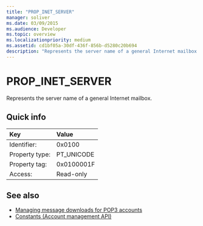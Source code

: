 ```yaml
---
title: "PROP_INET_SERVER"
manager: soliver
ms.date: 03/09/2015
ms.audience: Developer
ms.topic: overview
ms.localizationpriority: medium
ms.assetid: cd1bf05a-30df-436f-856b-d5280c20b694
description: "Represents the server name of a general Internet mailbox."
---
```


# PROP_INET_SERVER

Represents the server name of a general Internet mailbox.
  
## Quick info

|Key |Value |
|:-----|:-----|
|Identifier:  <br/> |0x0100  <br/> |
|Property type:  <br/> |PT_UNICODE  <br/> |
|Property tag:  <br/> |0x0100001F  <br/> |
|Access:  <br/> |Read-only  <br/> |
   
## See also

- [Managing message downloads for POP3 accounts](managing-message-downloads-for-pop3-accounts.md) 
- [Constants (Account management API)](constants-account-management-api.md)

